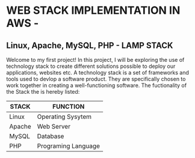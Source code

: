 # WEB STACK IMPLEMENTATION IN AWS - 
## Linux, Apache, MySQL, PHP - LAMP STACK
Welcome to my first project! In this project, I will be exploring the use of technology stack to create different solutions possible to deploy our applications, websites etc. A technology stack is a set of frameworks and tools used to devlop a software product. They are specifically chosen to work together in creating a well-functioning software.
The fuctionality of the Stack the is hereby listed:

| STACK | FUNCTION |
| - | - |
| Linux | Operating Sysytem |
| Apache| Web Server |
| MySQL | Database |
| PHP | Programing Language |

